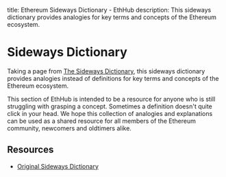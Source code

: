 title: Ethereum Sideways Dictionary - EthHub
description: This sideways dictionary provides analogies for key terms and concepts of the Ethereum ecosystem.

# Sideways Dictionary

Taking a page from [The Sideways Dictionary](https://sidewaysdictionary.com/#/about), this sideways dictionary provides analogies instead of definitions for key terms and concepts of the Ethereum ecosystem.

This section of EthHub is intended to be a resource for anyone who is still struggling with grasping a concept. Sometimes a definition doesn't quite click in your head. We hope this collection of analogies and explanations can be used as a shared resource for all members of the Ethereum community, newcomers and oldtimers alike.

## Resources
* [Original Sideways Dictionary](https://sidewaysdictionary.com)
